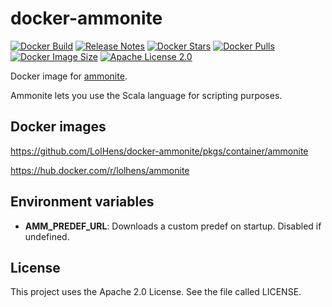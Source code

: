 # docker-ammonite

[![Docker Build](https://img.shields.io/docker/cloud/build/lolhens/ammonite)](https://hub.docker.com/r/lolhens/ammonite/builds)
[![Release Notes](https://img.shields.io/github/release/LolHens/docker-ammonite.svg?maxAge=3600)](https://github.com/LolHens/docker-ammonite/releases/latest)
[![Docker Stars](https://img.shields.io/docker/stars/lolhens/ammonite)](https://hub.docker.com/r/lolhens/ammonite)
[![Docker Pulls](https://img.shields.io/docker/pulls/lolhens/ammonite)](https://hub.docker.com/r/lolhens/ammonite)
[![Docker Image Size](https://img.shields.io/docker/image-size/lolhens/ammonite)](https://hub.docker.com/r/lolhens/ammonite)
[![Apache License 2.0](https://img.shields.io/github/license/LolHens/docker-ammonite.svg?maxAge=3600)](https://www.apache.org/licenses/LICENSE-2.0)

Docker image for [ammonite](http://ammonite.io/).

Ammonite lets you use the Scala language for scripting purposes.

## Docker images

https://github.com/LolHens/docker-ammonite/pkgs/container/ammonite

https://hub.docker.com/r/lolhens/ammonite

## Environment variables

- **AMM_PREDEF_URL**: Downloads a custom predef on startup. Disabled if undefined.

## License

This project uses the Apache 2.0 License. See the file called LICENSE.
